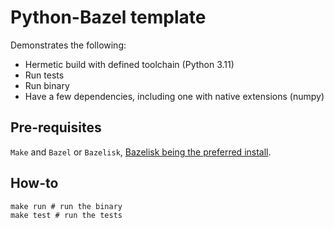 # Python-Bazel template

Demonstrates the following:
* Hermetic build with defined toolchain (Python 3.11)
* Run tests
* Run binary
* Have a few dependencies, including one with native extensions (numpy)

## Pre-requisites
`Make` and `Bazel` or `Bazelisk`, [Bazelisk being the preferred install](https://bazel.build/install/bazelisk).

## How-to

```
make run # run the binary
make test # run the tests

```
